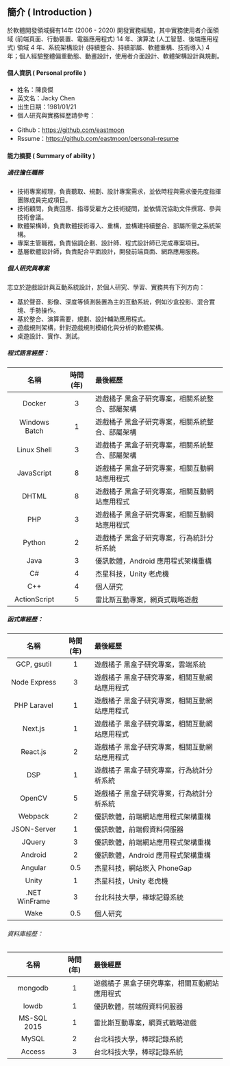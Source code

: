 ## 簡介 ( Introduction )

於軟體開發領域擁有14年 (2006 - 2020) 開發實務經驗，其中實務使用者介面領域 (前端頁面、行動裝置、電腦應用程式) 14 年、演算法 (人工智慧、後端應用程式) 領域 4 年、系統架構設計 (持續整合、持續部屬、軟體重構、技術導入) 4 年；個人經驗整體偏重動態、動畫設計，使用者介面設計、軟體架構設計與規劃。

#### 個人資訊 ( Personal profile )

+ 姓名：陳良傑
+ 英文名：Jacky Chen
+ 出生日期：1981/01/21
+	個人研究與實務經歷請參考：
  - Github：https://github.com/eastmoon
  - Rssume：https://github.com/eastmoon/personal-resume

#### 能力摘要 ( Summary of ability )

##### 過往擔任職務

+ 技術專案經理，負責聽取、規劃、設計專案需求，並依時程與需求優先度指揮團隊成員完成項目。
+ 技術顧問，負責回應、指導受雇方之技術疑問，並依情況協助文件撰寫、參與技術會議。
+ 軟體架構師，負責軟體技術導入、重構，並構建持續整合、部屬所需之系統架構。
+ 專案主管職務，負責協調企劃、設計師、程式設計師已完成專案項目。
+ 基層軟體設計師，負責配合平面設計，開發前端頁面、網路應用服務。


##### 個人研究與專案

志立於遊戲設計與互動系統設計，於個人研究、學習、實務共有下列方向：

+ 基於聲音、影像、深度等偵測裝置為主的互動系統，例如沙盒投影、混合實境、手勢操作。
+ 基於整合、演算需要，規劃、設計輔助應用程式。
+ 遊戲規則架構，針對遊戲規則模組化與分析的軟體架構。
+ 桌遊設計、實作、測試。

##### 程式語言經歷：

| 名稱 | 時間 (年) | 最後經歷 |
| :-: | :-: | :------ |
| Docker | 3 | 遊戲橘子 黑盒子研究專案，相關系統整合、部屬架構 |
| Windows Batch | 1 | 遊戲橘子 黑盒子研究專案，相關系統整合、部屬架構 |
| Linux Shell | 3 | 遊戲橘子 黑盒子研究專案，相關系統整合、部屬架構 |
| JavaScript | 8 | 遊戲橘子 黑盒子研究專案，相關互動網站應用程式 |
| DHTML | 8 | 遊戲橘子 黑盒子研究專案，相關互動網站應用程式 |
| PHP | 3 | 遊戲橘子 黑盒子研究專案，相關互動網站應用程式 |
| Python | 2 | 遊戲橘子 黑盒子研究專案，行為統計分析系統 |
| Java | 3 | 優訊軟體，Android 應用程式架構重構 |
| C# | 4 | 杰星科技，Unity 老虎機 |
| C++ | 4 | 個人研究 |
| ActionScript | 5 | 雷比斯互動專案，網頁式戰略遊戲 |

##### 函式庫經歷：

| 名稱 | 時間 (年) | 最後經歷 |
| :-: | :-: | :------ |
| GCP, gsutil | 1 | 遊戲橘子 黑盒子研究專案，雲端系統 |
| Node Express | 3 | 遊戲橘子 黑盒子研究專案，相關互動網站應用程式 |
| PHP Laravel | 1 | 遊戲橘子 黑盒子研究專案，相關互動網站應用程式 |
| Next.js | 1 | 遊戲橘子 黑盒子研究專案，相關互動網站應用程式 |
| React.js | 2 | 遊戲橘子 黑盒子研究專案，相關互動網站應用程式 |
| DSP | 1 | 遊戲橘子 黑盒子研究專案，行為統計分析系統 |
| OpenCV | 5 | 遊戲橘子 黑盒子研究專案，行為統計分析系統 |
| Webpack | 2 | 優訊軟體，前端網站應用程式架構重構 |
| JSON-Server | 1 | 優訊軟體，前端假資料伺服器 |
| JQuery | 3 | 優訊軟體，前端網站應用程式架構重構 |
| Android | 2 | 優訊軟體，Android 應用程式架構重構 |
| Angular | 0.5 | 杰星科技，網站崁入 PhoneGap |
| Unity | 1 | 杰星科技，Unity 老虎機 |
| .NET WinFrame | 3 | 台北科技大學，棒球記錄系統 |
| Wake | 0.5 | 個人研究 |

###### 資料庫經歷：

| 名稱 | 時間 (年) | 最後經歷 |
| :-: | :-: | :------ |
| mongodb | 1 |  遊戲橘子 黑盒子研究專案，相關互動網站應用程式 |
| lowdb | 1 |  優訊軟體，前端假資料伺服器 |
| MS-SQL 2015 | 1 | 雷比斯互動專案，網頁式戰略遊戲 |
| MySQL | 2 | 台北科技大學，棒球記錄系統 |
| Access | 3 | 台北科技大學，棒球記錄系統 |
